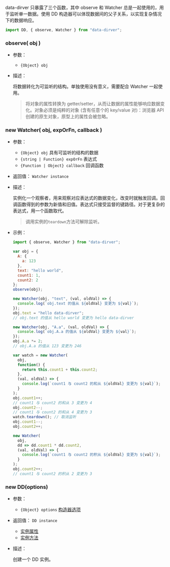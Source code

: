 data-dirver 只暴露了三个函数，其中 observe 和 Watcher 总是一起使用的，用于监听单一数据。使用 DD 构造器可以体现数据间的父子关系，以实现复杂情况下的数据响应。
```js
import DD, { observe, Watcher } from "data-dirver";
```

### observe( obj )

- 参数：

  - `{Object} obj`

- 描述：

  将数据转化为可监听的结构。单独使用没有意义，需要配合 Watcher 一起使用。

  > 将对象的属性转换为 getter/setter，从而让数据的属性能够响应数据变化。对象必须是纯粹的对象 (含有任意个的 key/value 对)：浏览器 API 创建的原生对象，原型上的属性会被忽略。

### new Watcher( obj, expOrFn, callback )

- 参数：

  - `{Object} obj` 具有可监听的结构的数据
  - `{string | Function} expOrFn` 表达式
  - `{Function | Object} callback` 回调函数

- 返回值： `Watcher instance`

- 描述：

  实例化一个观察者，用来观察对应表达式的数据变化，改变时就触发回调。回调函数得到的参数为新值和旧值。表达式只接受监督的键路径。对于更复杂的表达式，用一个函数取代。
  
  > 调用实例的`teardown`方法可解除监听。

- 示例：

  ```js
  import { observe, Watcher } from "data-dirver";

  var obj = {
    A: {
      a: 123
    },
    text: "hello world",
    count1: 1,
    count2: 2
  };
  observe(obj);

  new Watcher(obj, "text", (val, oldVal) => {
    console.log(`obj.text 的值从 ${oldVal} 变更为 ${val}`);
  });
  obj.text = "hello data-dirver";
  // obj.text 的值从 hello world 变更为 hello data-dirver

  new Watcher(obj, "A.a", (val, oldVal) => {
    console.log(`obj.A.a 的值从 ${oldVal} 变更为 ${val}`);
  });
  obj.A.a *= 2;
  // obj.A.a 的值从 123 变更为 246

  var watch = new Watcher(
    obj,
    function() {
      return this.count1 + this.count2;
    },
    (val, oldVal) => {
      console.log(`count1 与 count2 的和从 ${oldVal} 变更为 ${val}`);
    }
  );
  obj.count1++;
  // count1 与 count2 的和从 3 变更为 4
  obj.count2--;
  // count1 与 count2 的和从 4 变更为 3
  watch.teardown(); // 取消监听
  obj.count1--;
  obj.count2++;

  new Watcher(
    obj,
    dd => dd.count1 * dd.count2,
    (val, oldVal) => {
      console.log(`count1 与 count2 的积从 ${oldVal} 变更为 ${val}`);
    }
  );
  obj.count2++;
  // count1 与 count2 的积从 2 变更为 3
  ```

### new DD(options)

- 参数：

  - `{Object} options` [构造器选项](#/options)

- 返回值： `DD instance`

  - [实例属性](#/instancePorp)
  - [实例方法](#/instanceFunc)

- 描述：

  创建一个 DD 实例。
  